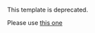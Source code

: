 This template is deprecated.

Please use [this one](https://github.com/unibo-disi-cesena/thesis-template)
